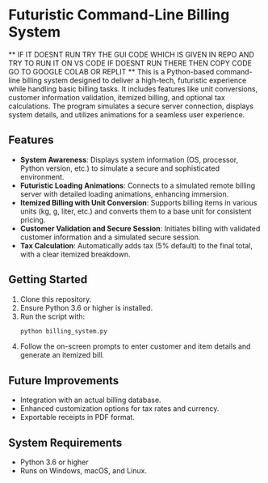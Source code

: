 # Futuristic Command-Line Billing System
** IF IT DOESNT RUN TRY THE GUI CODE WHICH IS GIVEN IN REPO AND TRY TO RUN IT ON VS CODE IF DOESNT RUN THERE THEN COPY CODE GO TO GOOGLE COLAB OR REPLIT **
This is a Python-based command-line billing system designed to deliver a high-tech, futuristic experience while handling basic billing tasks. It includes features like unit conversions, customer information validation, itemized billing, and optional tax calculations. The program simulates a secure server connection, displays system details, and utilizes animations for a seamless user experience.

## Features

- **System Awareness**: Displays system information (OS, processor, Python version, etc.) to simulate a secure and sophisticated environment.
- **Futuristic Loading Animations**: Connects to a simulated remote billing server with detailed loading animations, enhancing immersion.
- **Itemized Billing with Unit Conversion**: Supports billing items in various units (kg, g, liter, etc.) and converts them to a base unit for consistent pricing.
- **Customer Validation and Secure Session**: Initiates billing with validated customer information and a simulated secure session.
- **Tax Calculation**: Automatically adds tax (5% default) to the final total, with a clear itemized breakdown.

## Getting Started

1. Clone this repository.
2. Ensure Python 3.6 or higher is installed.
3. Run the script with:
    ```bash
    python billing_system.py
    ```
4. Follow the on-screen prompts to enter customer and item details and generate an itemized bill.

## Future Improvements

- Integration with an actual billing database.
- Enhanced customization options for tax rates and currency.
- Exportable receipts in PDF format.

## System Requirements

- Python 3.6 or higher
- Runs on Windows, macOS, and Linux.
